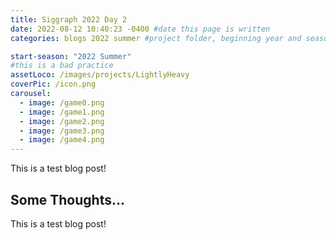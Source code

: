 ```yaml
---
title: Siggraph 2022 Day 2
date: 2022-08-12 10:40:23 -0400 #date this page is written
categories: blogs 2022 summer #project folder, beginning year and season

start-season: "2022 Summer"
#this is a bad practice
assetLoco: /images/projects/LightlyHeavy
coverPic: /icon.png
carousel:
  - image: /game0.png
  - image: /game1.png
  - image: /game2.png
  - image: /game3.png
  - image: /game4.png
---
```


This is a test blog post!

## Some Thoughts...

This is a test blog post!
